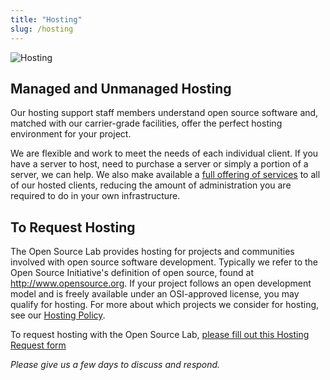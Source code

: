 ```yaml
---
title: "Hosting"
slug: /hosting
---
```


![Hosting](/images/Hosting.jpg#right-hosting)


Managed and Unmanaged Hosting
-----------------------------

Our hosting support staff members understand open source software and, matched
with our carrier-grade facilities, offer the perfect hosting environment for
your project.



We are flexible and work to meet the needs of each individual client. If you
have a server to host, need to purchase a server or simply a portion of a
server, we can help. We also make available a [full offering of services](/services/hosting/details) to
all of our hosted clients, reducing the amount of administration you are
required to do in your own infrastructure.


To Request Hosting
------------------

The Open Source Lab provides hosting for projects and communities involved with
open source software development. Typically we refer to the Open Source
Initiative's definition of open source, found at http://www.opensource.org. If
your project follows an open development model and is freely available under an
OSI-approved license, you may qualify for hosting. For more about which projects
we consider for hosting, see our [Hosting Policy](/services/hosting/policy).


To request hosting with the Open Source Lab, [please fill out this Hosting
Request form](/request-hosting)


*Please give us a few days to discuss and respond.*